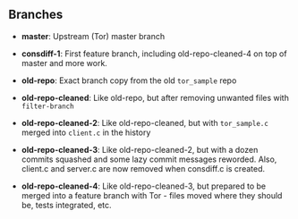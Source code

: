 ## Branches

* **master**: Upstream (Tor) master branch

* **consdiff-1**: First feature branch, including old-repo-cleaned-4 on top of
  master and more work.

* **old-repo**: Exact branch copy from the old `tor_sample` repo

* **old-repo-cleaned**: Like old-repo, but after removing unwanted files with
  `filter-branch`

* **old-repo-cleaned-2**: Like old-repo-cleaned, but with `tor_sample.c`
  merged into `client.c` in the history

* **old-repo-cleaned-3**: Like old-repo-cleaned-2, but with a dozen commits
  squashed and some lazy commit messages reworded. Also, client.c and server.c
  are now removed when consdiff.c is created.

* **old-repo-cleaned-4**: Like old-repo-cleaned-3, but prepared to be merged
  into a feature branch with Tor - files moved where they should be, tests
  integrated, etc.
